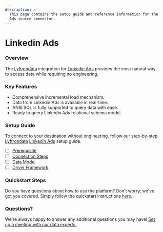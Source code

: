 ```yaml
---
description: >-
  This page contains the setup guide and reference information for the Linkedin
  Ads source connector.
---
```


# Linkedin Ads

### Overview

The [Lyftrondata](https://www.lyftrondata.com/) integration for [Linkedin Ads](None/) provides the most natural way to access data while requiring no engineering.

### Key Features

* Comprehensive incremental load mechanism.
* Data from Linkedin Ads is available in real-time.
* ANSI SQL is fully supported to query data with ease.
* Ready to query Linkedin Ads relational schema model.

### Setup Guide

To connect to your destination without engineering, follow our step-by-step [Lyftrondata](https://www.lyftrondata.com/) [Linkedin Ads](None/) setup guide.

* [ ] [Prerequisite](prerequisite.md)
* [ ] [Connection Steps](connection-steps.md)
* [ ] [Data Model](data-model/erd.md)
* [ ] [Driver Framework](driver-framework/)

### Quickstart Steps

Do you have questions about how to use the platform? Don't worry; we've got you covered. Simply follow the quickstart instructions [here](../../).

### Questions? <a href="#questions" id="questions"></a>

We're always happy to answer any additional questions you may have! [Set up a meeting with our data experts.](https://www.lyftrondata.com/book-a-meeting/)
